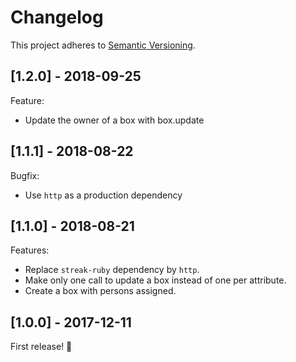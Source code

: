 # Changelog

This project adheres to [Semantic Versioning](http://semver.org/).

## [1.2.0] - 2018-09-25

Feature:
- Update the owner of a box with box.update

## [1.1.1] - 2018-08-22

Bugfix:
 - Use `http` as a production dependency

## [1.1.0] - 2018-08-21

Features:
- Replace `streak-ruby` dependency by `http`.
- Make only one call to update a box instead of one per attribute.
- Create a box with persons assigned.

## [1.0.0] - 2017-12-11

First release! :tada:
